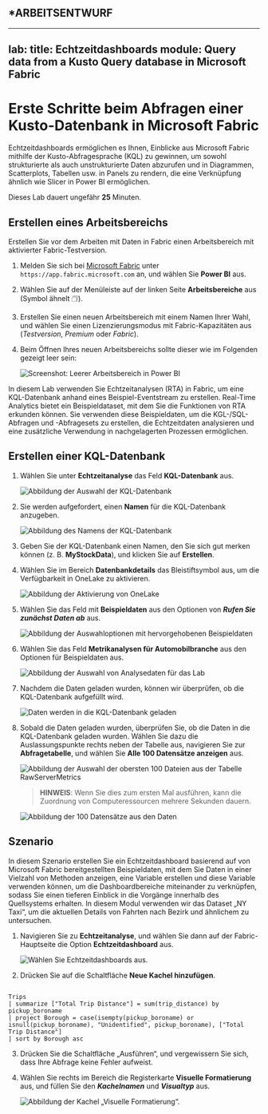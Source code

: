 
## ***ARBEITSENTWURF**
---
lab:
  title: Echtzeitdashboards
  module: Query data from a Kusto Query database in Microsoft Fabric
---
# Erste Schritte beim Abfragen einer Kusto-Datenbank in Microsoft Fabric
Echtzeitdashboards ermöglichen es Ihnen, Einblicke aus Microsoft Fabric mithilfe der Kusto-Abfragesprache (KQL) zu gewinnen, um sowohl strukturierte als auch unstrukturierte Daten abzurufen und in Diagrammen, Scatterplots, Tabellen usw. in Panels zu rendern, die eine Verknüpfung ähnlich wie Slicer in Power BI ermöglichen. 

Dieses Lab dauert ungefähr **25** Minuten.

## Erstellen eines Arbeitsbereichs

Erstellen Sie vor dem Arbeiten mit Daten in Fabric einen Arbeitsbereich mit aktivierter Fabric-Testversion.

1. Melden Sie sich bei [Microsoft Fabric](https://app.fabric.microsoft.com) unter `https://app.fabric.microsoft.com` an, und wählen Sie **Power BI** aus.
2. Wählen Sie auf der Menüleiste auf der linken Seite **Arbeitsbereiche** aus (Symbol ähnelt &#128455;).
3. Erstellen Sie einen neuen Arbeitsbereich mit einem Namen Ihrer Wahl, und wählen Sie einen Lizenzierungsmodus mit Fabric-Kapazitäten aus (*Testversion*, *Premium* oder *Fabric*).
4. Beim Öffnen Ihres neuen Arbeitsbereichs sollte dieser wie im Folgenden gezeigt leer sein:

    ![Screenshot: Leerer Arbeitsbereich in Power BI](./Images/new-workspace.png)

In diesem Lab verwenden Sie Echtzeitanalysen (RTA) in Fabric, um eine KQL-Datenbank anhand eines Beispiel-Eventstream zu erstellen. Real-Time Analytics bietet ein Beispieldataset, mit dem Sie die Funktionen von RTA erkunden können. Sie verwenden diese Beispieldaten, um die KGL-/SQL-Abfragen und -Abfragesets zu erstellen, die Echtzeitdaten analysieren und eine zusätzliche Verwendung in nachgelagerten Prozessen ermöglichen.

## Erstellen einer KQL-Datenbank

1. Wählen Sie unter **Echtzeitanalyse** das Feld **KQL-Datenbank** aus.

   ![Abbildung der Auswahl der KQL-Datenbank](./Images/select-kqldatabase.png)

2. Sie werden aufgefordert, einen **Namen** für die KQL-Datenbank anzugeben.

   ![Abbildung des Namens der KQL-Datenbank](./Images/name-kqldatabase.png)

3. Geben Sie der KQL-Datenbank einen Namen, den Sie sich gut merken können (z. B. **MyStockData**), und klicken Sie auf **Erstellen**.

4. Wählen Sie im Bereich **Datenbankdetails** das Bleistiftsymbol aus, um die Verfügbarkeit in OneLake zu aktivieren.

   ![Abbildung der Aktivierung von OneLake](./Images/enable-onelake-availability.png)

5. Wählen Sie das Feld mit **Beispieldaten** aus den Optionen von ***Rufen Sie zunächst Daten ab*** aus.
 
   ![Abbildung der Auswahloptionen mit hervorgehobenen Beispieldaten](./Images/load-sample-data.png)

6. Wählen Sie das Feld **Metrikanalysen für Automobilbranche** aus den Optionen für Beispieldaten aus.

   ![Abbildung der Auswahl von Analysedaten für das Lab](./Images/create-sample-data.png)

7. Nachdem die Daten geladen wurden, können wir überprüfen, ob die KQL-Datenbank aufgefüllt wird.

   ![Daten werden in die KQL-Datenbank geladen](./Images/choose-automotive-operations-analytics.png)

7. Sobald die Daten geladen wurden, überprüfen Sie, ob die Daten in die KQL-Datenbank geladen wurden. Wählen Sie dazu die Auslassungspunkte rechts neben der Tabelle aus, navigieren Sie zur **Abfragetabelle**, und wählen Sie **Alle 100 Datensätze anzeigen** aus.

    ![Abbildung der Auswahl der obersten 100 Dateien aus der Tabelle RawServerMetrics](./Images/rawservermetrics-top-100.png)

   > **HINWEIS**: Wenn Sie dies zum ersten Mal ausführen, kann die Zuordnung von Computeressourcen mehrere Sekunden dauern.

    ![Abbildung der 100 Datensätze aus den Daten](./Images/explore-with-kql-take-100.png)


## Szenario
In diesem Szenario erstellen Sie ein Echtzeitdashboard basierend auf von Microsoft Fabric bereitgestellten Beispieldaten, mit dem Sie Daten in einer Vielzahl von Methoden anzeigen, eine Variable erstellen und diese Variable verwenden können, um die Dashboardbereiche miteinander zu verknüpfen, sodass Sie einen tieferen Einblick in die Vorgänge innerhalb des Quellsystems erhalten. In diesem Modul verwenden wir das Dataset „NY Taxi“, um die aktuellen Details von Fahrten nach Bezirk und ähnlichem zu untersuchen.

1. Navigieren Sie zu **Echtzeitanalyse**, und wählen Sie dann auf der Fabric-Hauptseite die Option **Echtzeitdashboard** aus.

    ![Wählen Sie Echtzeitdashboards aus.](./Images/select-real-time-dashboard.png)

1. Drücken Sie auf die Schaltfläche **Neue Kachel hinzufügen**.

```kusto

Trips
| summarize ["Total Trip Distance"] = sum(trip_distance) by pickup_boroname
| project Borough = case(isempty(pickup_boroname) or isnull(pickup_boroname), "Unidentified", pickup_boroname), ["Total Trip Distance"]
| sort by Borough asc 

```
3. Drücken Sie die Schaltfläche „Ausführen“, und vergewissern Sie sich, dass Ihre Abfrage keine Fehler aufweist.
4. Wählen Sie rechts im Bereich die Registerkarte **Visuelle Formatierung** aus, und füllen Sie den ***Kachelnamen*** und ***Visualtyp*** aus.

   ![Abbildung der Kachel „Visuelle Formatierung“.](./Images/visual-formatting-tile.png)

